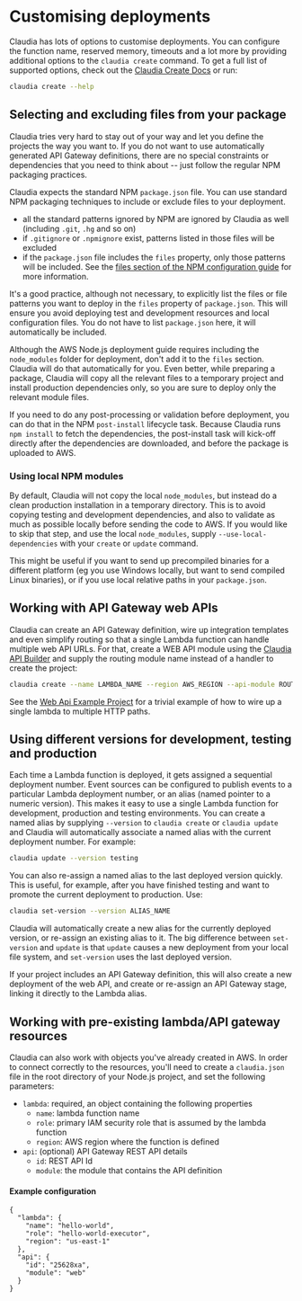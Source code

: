 # Customising deployments

Claudia has lots of options to customise deployments. You can configure the function name, reserved memory, timeouts and a lot more by providing additional options to the `claudia create` command. To get a full list of supported options, check out the [Claudia Create Docs](https://github.com/claudiajs/claudia/blob/master/docs/create.md) or run:

```bash
claudia create --help
```

## Selecting and excluding files from your package

Claudia tries very hard to stay out of your way and let you define the projects the way you want to. If you do not want to use automatically generated API Gateway definitions, there are no special constraints or dependencies that you need to think about -- just follow the regular NPM packaging practices.

Claudia expects the standard NPM `package.json` file. You can use standard NPM packaging techniques to include or exclude files to your deployment.

  * all the standard patterns ignored by NPM are ignored by Claudia as well (including `.git`, `.hg` and so on)
  * if `.gitignore` or `.npmignore` exist, patterns listed in those files will be excluded
  * if the `package.json` file includes the `files` property, only those patterns will be included. See the [files section of the NPM configuration guide](https://docs.npmjs.com/files/package.json#files) for more information.
  
It's a good practice, although not necessary, to explicitly list the files or file patterns you want to deploy in the `files` property of `package.json`. This will ensure you avoid deploying test and development resources and local configuration files. You do not have to list `package.json` here, it will automatically be included.  

Although the AWS Node.js deployment guide requires including the `node_modules` folder for deployment, don't add it to the `files` section. Claudia will do that automatically for you. Even better, while preparing a package, Claudia will copy all the relevant files to a temporary project and install production dependencies only, so you are sure to deploy only the relevant module files. 

If you need to do any post-processing or validation before deployment, you can do that in the NPM `post-install` lifecycle task. Because Claudia runs `npm install` to fetch the dependencies, the post-install task will kick-off directly after the dependencies are downloaded, and before the package is uploaded to AWS.

### Using local NPM modules

By default, Claudia will not copy the local `node_modules`, but instead do a clean production installation in a temporary directory. This is to avoid copying testing and development dependencies, and also to validate as much as possible locally before sending the code to AWS. If you would like to skip that step, and use the local `node_modules`, supply `--use-local-dependencies` with your `create` or `update` command. 

This might be useful if you want to send up precompiled binaries for a different platform (eg you use Windows locally, but want to send compiled Linux binaries), or if you use local relative paths in your `package.json`.

## Working with API Gateway web APIs

Claudia can create an API Gateway definition, wire up integration templates and even simplify routing so that a single Lambda function can handle multiple web API URLs. For that, create a WEB API module using the [Claudia API Builder](https://github.com/claudiajs/claudia-api-builder) and supply the routing module name instead of a handler to create the project:

```bash
claudia create --name LAMBDA_NAME --region AWS_REGION --api-module ROUTING_MODULE
```

See the [Web Api Example Project](https://github.com/claudiajs/example-projects/tree/master/web-api) for a trivial example of how to wire up a single lambda to multiple HTTP paths.

## Using different versions for development, testing and production

Each time a Lambda function is deployed, it gets assigned a sequential deployment number. Event sources can be configured to publish events to a particular Lambda deployment number, or an alias (named pointer to a numeric version). This makes it easy to use a single Lambda function for development, production and testing environments. You can create a named alias by supplying `--version` to `claudia create` or `claudia update` and Claudia will automatically associate a named alias with the current deployment number. For example:

```bash
claudia update --version testing
```

You can also re-assign a named alias to the last deployed version quickly. This is useful, for example, after you have finished testing and want to promote the current deployment to production. Use: 

```bash
claudia set-version --version ALIAS_NAME
```

Claudia will automatically create a new alias for the currently deployed version, or re-assign an existing alias to it. The big difference between `set-version` and `update` is that `update` causes a new deployment from your local file system, and `set-version` uses the last deployed version. 

If your project includes an API Gateway definition, this will also create a new deployment of the web API, and create or re-assign an API Gateway stage, linking it directly to the Lambda alias. 

## Working with pre-existing lambda/API gateway resources

Claudia can also work with objects you've already created in AWS. In order to connect correctly to the resources, you'll need to 
create a `claudia.json` file in the root directory of your Node.js project, and set the following parameters:

  * `lambda`: required, an object containing the following properties
    * `name`: lambda function name
    * `role`: primary IAM security role that is assumed by the lambda function
    * `region`: AWS region where the function is defined
  * `api`: (optional) API Gateway REST API details
    * `id`: REST API Id
    * `module`: the module that contains the API definition

#### Example configuration

````
{
  "lambda": {
    "name": "hello-world",
    "role": "hello-world-executor",
    "region": "us-east-1"
  },
  "api": {
    "id": "25628xa",
    "module": "web"
  }
}
````


